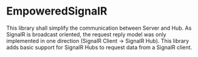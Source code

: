 # EmpoweredSignalR

This library shall simplify the communication between Server and Hub. As SignalR is broadcast oriented, the request reply model was only implemented in one direction (SignalR Client -> SignalR Hub).
This library adds basic support for SignalR Hubs to request data from a SignalR client.

